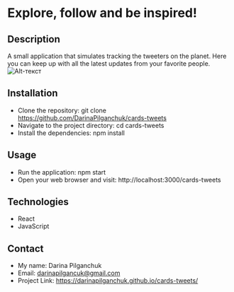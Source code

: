 # Explore, follow and be inspired!
## Description 
A small application that simulates tracking the  tweeters on the planet. Here you can keep up with all the latest updates from your favorite people.
![Alt-текст](https://github.com.cards-tweets/blob/main/app%20tweetter.png)
## Installation
+ Clone the repository: git clone https://github.com/DarinaPilganchuk/cards-tweets
+ Navigate to the project directory: cd cards-tweets
+ Install the dependencies: npm install
## Usage
+ Run the application: npm start
+ Open your web browser and visit: http://localhost:3000/cards-tweets
## Technologies
+ React
+ JavaScript

## Contact
+ My name: Darina Pilganchuk
+ Email: darinapilgancuk@gmail.com
+ Project Link: https://darinapilganchuk.github.io/cards-tweets/
